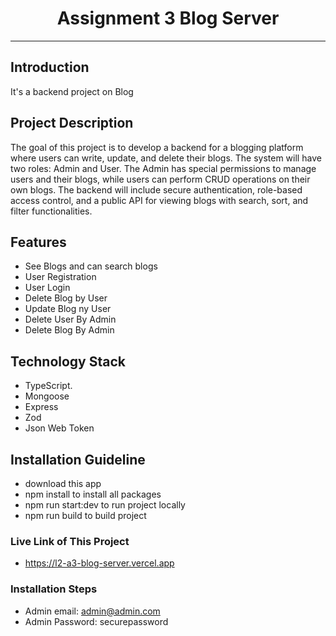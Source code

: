 <div align="center">
  <h1>Assignment 3 Blog Server</h1>
</div>

---

## Introduction

It's a backend project on Blog

## Project Description

The goal of this project is to develop a backend for a blogging platform where users can write, update, and delete their blogs. The system will have two roles: Admin and User. The Admin has special permissions to manage users and their blogs, while users can perform CRUD operations on their own blogs. The backend will include secure authentication, role-based access control, and a public API for viewing blogs with search, sort, and filter functionalities.

## Features

- See Blogs and can search blogs
- User Registration
- User Login
- Delete Blog by User
- Update Blog ny User
- Delete User By Admin
- Delete Blog By Admin

## Technology Stack

- TypeScript.
- Mongoose
- Express
- Zod
- Json Web Token

## Installation Guideline

- download this app
- npm install to install all packages
- npm run start:dev to run project locally
- npm run build to build project

### Live Link of This Project

- https://l2-a3-blog-server.vercel.app

### Installation Steps

- Admin email: admin@admin.com
- Admin Password: securepassword
